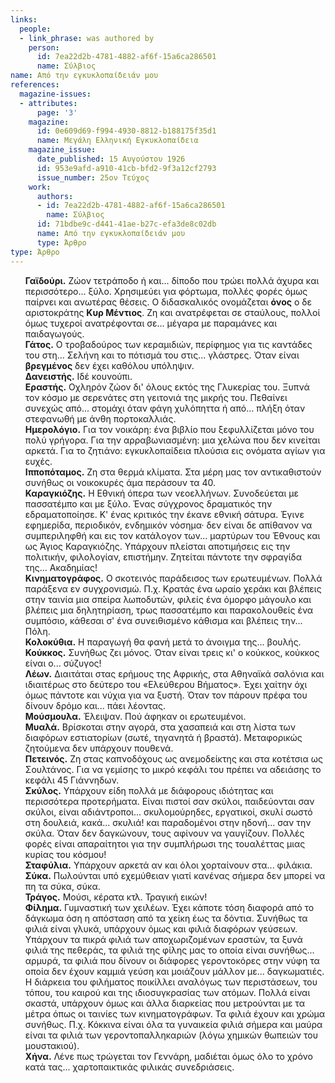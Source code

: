 ```yaml
---
links:
  people:
  - link_phrase: was authored by
    person:
      id: 7ea22d2b-4781-4882-af6f-15a6ca286501
      name: Σύλβιος
name: Από την εγκυκλοπαίδειάν μου
references:
  magazine-issues:
  - attributes:
      page: '3'
    magazine:
      id: 0e609d69-f994-4930-8812-b188175f35d1
      name: Μεγάλη Ελληνική Εγκυκλοπαίδεια
    magazine_issue:
      date_published: 15 Αυγούστου 1926
      id: 953e9afd-a910-41cb-bfd2-9f3a12cf2793
      issue_number: 25ον Τεύχος
    work:
      authors:
      - id: 7ea22d2b-4781-4882-af6f-15a6ca286501
        name: Σύλβιος
      id: 71bdbe9c-d441-41ae-b27c-efa3de8c02db
      name: Από την εγκυκλοπαίδειάν μου
      type: Άρθρο
type: Άρθρο
---
```


<ol style="list-style-type: none">
  <li>
    <b>Γαϊδούρι.</b> Ζώον τετράποδο ή και... δίποδο που τρώει πολλά άχυρα και περισσότερο... ξύλο. Χρησιμεύει για
    φόρτωμα, πολλές φορές όμως παίρνει και ανωτέρας θέσεις. Ο διδασκαλικός ονομάζεται <b>όνος</b> ο δε αριστοκράτης
    <b>Κυρ Μέντιος</b>. Ζη και ανατρέφεται σε σταύλους, πολλοί όμως τυχεροί ανατρέφονται σε... μέγαρα με παραμάνες και
    παιδαγωγούς.
  </li>
  <li>
    <b>Γάτος.</b> Ο τροβαδούρος των κεραμιδιών, περίφημος για τις καντάδες του στη... Σελήνη και το πότισμά του στις...
    γλάστρες. Όταν είναι <b>βρεγμένος</b> δεν έχει καθόλου υπόληψιν.
  </li>
  <li>
    <b>Δανειστής.</b> Ιδέ κουνούπι.
  </li>
  <li>
    <b>Εραστής.</b> Οχληρόν ζώον δι' όλους εκτός της Γλυκερίας του. Ξυπνά τον κόσμο με σερενάτες στη γειτονιά της μικρής
    του. Πεθαίνει συνεχώς από... στομάχι όταν φάγη χυλόπηττα ή από... πλήξη όταν στεφανωθή με άνθη πορτοκαλλιάς.
  </li>
  <li>
    <b>Ημερολόγιο.</b> Για τον νοικάρη: ένα βιβλίο που ξεφυλλίζεται μόνο του πολύ γρήγορα. Για την αρραβωνιασμένη: μια
    χελώνα που δεν κινείται αρκετά. Για το ζητιάνο: εγκυκλοπαίδεια πλούσια εις ονόματα αγίων για ευχές.
  </li>
  <li>
    <b>Ιπποπόταμος.</b> Ζη στα θερμά κλίματα. Στα μέρη μας τον αντικαθιστούν συνήθως οι νοικοκυρές άμα περάσουν τα 40.
  </li>
  <li>
    <b>Καραγκιόζης.</b> Η Εθνική όπερα των νεοελλήνων. Συνοδεύεται με πασσατέμπο και με ξύλο. Ένας σύγχρονος δραματικός
    την εδραματοποίησε. Κ' ένας κριτικός την έκανε εθνική σάτυρα. Έγινε εφημερίδα, περιοδικόν, ενδημικόν νόσημα· δεν
    είναι δε απίθανον να συμπεριληφθή και εις τον κατάλογον των... μαρτύρων του Έθνους και ως Άγιος Καραγκιόζης.
    Υπάρχουν πλείσται αποτιμήσεις εις την πολιτικήν, φιλολογίαν, επιστήμην. Ζητείται πάντοτε την σφραγίδα της...
    Ακαδημίας!
  </li>
  <li>
    <b>Κινηματογράφος.</b> Ο σκοτεινός παράδεισος των ερωτευμένων. Πολλά παράξενα εν συγχρονισμώ. Π.χ. Κρατάς ένα ωραίο
    χεράκι και βλέπεις στην ταινία μια σπείρα λωποδυτών, φιλείς ένα όμορφο μάγουλο και βλέπεις μια δηλητηρίαση, τρως
    πασσατέμπο και παρακολουθείς ένα συμπόσιο, κάθεσαι σ' ένα συνειθισμένο κάθισμα και βλέπεις την... Πόλη.
  </li>
  <li>
    <b>Κολοκύθια.</b> Η παραγωγή θα φανή μετά το άνοιγμα της... βουλής.
  </li>
  <li>
    <b>Κούκκος.</b> Συνήθως ζει μόνος. Όταν είναι τρεις κι' ο κούκκος, κούκκος είναι ο... σύζυγος!
  </li>
  <li>
    <b>Λέων.</b> Διαιτάται στας ερήμους της Αφρικής, στα Αθηναϊκά σαλόνια και ιδιαιτέρως στο δεύτερο του «Ελεύθερου
    Βήματος». Έχει χαίτην όχι όμως πάντοτε και νύχια για να ξυστή. Όταν τον πάρουν πρέφα του δίνουν δρόμο και... πάει
    λέοντας.
  </li>
  <li>
    <b>Μούσμουλα.</b> Έλειψαν. Πού άφηκαν οι ερωτευμένοι.
  </li>
  <li>
    <b>Μυαλά.</b> Βρίσκοται στην αγορά, στα χασαπειά και στη λίστα των διαφόρων εστιατορίων (σωτέ, τηγανητά ή βραστά).
    Μεταφορικώς ζητούμενα δεν υπάρχουν πουθενά.
  </li>
  <li>
    <b>Πετεινός.</b> Ζη στας καπνοδόχους ως ανεμοδείκτης και στα κοτέτσια ως Σουλτάνος. Για να γεμίσης το μικρό κεφάλι
    του πρέπει να αδειάσης το κεφάλι 45 Γιάννηδων.
  </li>
  <li>
    <b>Σκύλος.</b> Υπάρχουν είδη πολλά με διάφορους ιδιότητας και περισσότερα προτερήματα. Είναι πιστοί σαν σκύλοι,
    παιδεύονται σαν σκύλοι, είναι αδιάντροποι... σκυλομούρηδες, εργατικοί, σκυλί σωστό στη δουλειά, κακά... σκυλιά! και
    παραδομένοι στην ηδονή... σαν την σκύλα. Όταν δεν δαγκώνουν, τους αφίνουν να γαυγίζουν. Πολλές φορές είναι
    απαραίτητοι για την συμπλήρωσι της τουαλέττας μιας κυρίας του κόσμου!
  </li>
  <li>
    <b>Σταφύλια.</b> Υπάρχουν αρκετά αν και όλοι χορταίνουν στα... φιλάκια.
  </li>
  <li>
    <b>Σύκα.</b> Πωλούνται υπό εχεμύθειαν γιατί κανένας σήμερα δεν μπορεί να πη τα σύκα, σύκα.
  </li>
  <li>
    <b>Τράγος.</b> Μούσι, κέρατα κτλ. Τραγική εικών!
  </li>
  <li>
    <b>Φίλημα.</b> Γυμναστική των χειλέων. Έχει κάποτε τόση διαφορά από το δάγκωμα όση η απόσταση από τα χείκη έως τα
    δόντια. Συνήθως τα φιλιά είναι γλυκά, υπάρχουν όμως και φιλιά διαφόρων γεύσεων. Υπάρχουν τα πικρά φιλιά των
    αποχωριζομένων εραστών, τα ξυνά φιλιά της πεθεράς, τα φιλιά της φίλης μας το οποία είναι συνήθως... αρμυρά, τα
    φιλιά που δίνουν οι διάφορες γεροντοκόρες στην νύφη τα οποία δεν έχουν καμμιά γεύση και μοιάζουν μάλλον με...
    δαγκωματιές. Η διάρκεια του φιλήματος ποικίλλει αναλόγως των περιστάσεων, του τόπου, του καιρού και της
    ιδιοσυγκρασίας των ατόμων. Πολλά είναι σκαστά, υπάρχουν όμως και άλλα διαρκείας που μετρούνται με τα μέτρα όπως οι
    ταινίες των κινηματογράφων. Τα φιλιά έχουν και χρώμα συνήθως. Π.χ. Κόκκινα είναι όλα τα γυναικεία φιλιά σήμερα και
    μαύρα είναι τα φιλιά των γεροντοπαλληκαριών (λόγω χημικών θωπειών του μουστακιού).
  </li>
  <li>
    <b>Χήνα.</b> Λένε πως τρώγεται τον Γεννάρη, μαδιέται όμως όλο το χρόνο κατά τας... χαρτοπαικτικάς φιλικάς
    συνεδριάσεις.
  </li>
</ol>


